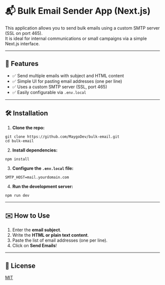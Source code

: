 # 📬 Bulk Email Sender App (Next.js)

This application allows you to send bulk emails using a custom SMTP server (SSL on port 465).  
It is ideal for internal communications or small campaigns via a simple Next.js interface.

---

## 🚀 Features

- ✅ Send multiple emails with subject and HTML content
- ✅ Simple UI for pasting email addresses (one per line)
- ✅ Uses a custom SMTP server (SSL, port 465)
- ✅ Easily configurable via `.env.local`

---

## 🛠️ Installation

1. **Clone the repo:**

```
git clone https://github.com/MaygoDev/bulk-email.git
cd bulk-email
```

2. **Install dependencies:**

```
npm install
```

3. **Configure the `.env.local` file:**

```
SMTP_HOST=mail.yourdomain.com
```

4. **Run the development server:**

```
npm run dev
```

---

## ✉️ How to Use

1. Enter the **email subject**.
2. Write the **HTML or plain text content**.
3. Paste the list of email addresses (one per line).
4. Click on **Send Emails**!

---

## 📄 License

[MIT](https://choosealicense.com/licenses/mit/)